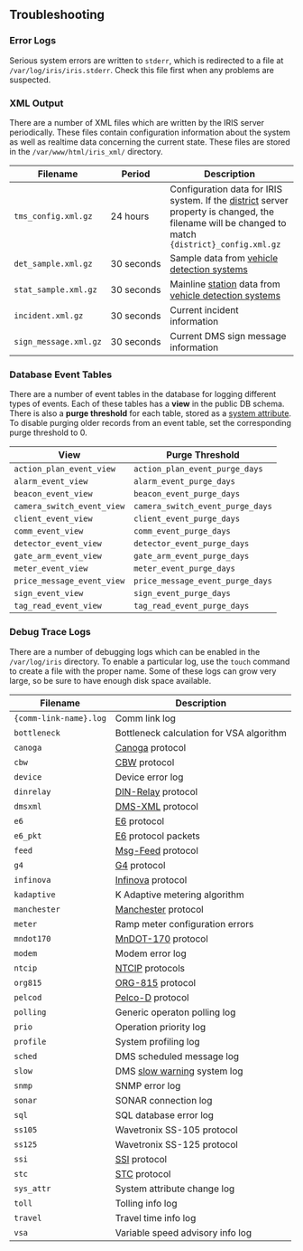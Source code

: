 ## Troubleshooting

### Error Logs

Serious system errors are written to `stderr`, which is redirected to a file
at `/var/log/iris/iris.stderr`.  Check this file first when any problems are
suspected.

### XML Output

There are a number of XML files which are written by the IRIS server
periodically.  These files contain configuration information about the system as
well as realtime data concerning the current state.  These files are stored in
the `/var/www/html/iris_xml/` directory.

Filename              | Period     | Description
----------------------|------------|---------------
`tms_config.xml.gz`   | 24 hours   | Configuration data for IRIS system.  If the [district] server property is changed, the filename will be changed to match `{district}_config.xml.gz`
`det_sample.xml.gz`   | 30 seconds | Sample data from [vehicle detection systems]
`stat_sample.xml.gz`  | 30 seconds | Mainline [station] data from [vehicle detection systems]
`incident.xml.gz`     | 30 seconds | Current incident information
`sign_message.xml.gz` | 30 seconds | Current DMS sign message information

### Database Event Tables

There are a number of event tables in the database for logging different types
of events.  Each of these tables has a **view** in the public DB schema.  There
is also a **purge threshold** for each table, stored as a [system attribute].
To disable purging older records from an event table, set the corresponding
purge threshold to 0.

View                       | Purge Threshold
---------------------------|----------------------
`action_plan_event_view`   | `action_plan_event_purge_days`
`alarm_event_view`         | `alarm_event_purge_days`
`beacon_event_view`        | `beacon_event_purge_days`
`camera_switch_event_view` | `camera_switch_event_purge_days`
`client_event_view`        | `client_event_purge_days`
`comm_event_view`          | `comm_event_purge_days`
`detector_event_view`      | `detector_event_purge_days`
`gate_arm_event_view`      | `gate_arm_event_purge_days`
`meter_event_view`         | `meter_event_purge_days`
`price_message_event_view` | `price_message_event_purge_days`
`sign_event_view`          | `sign_event_purge_days`
`tag_read_event_view`      | `tag_read_event_purge_days`

### Debug Trace Logs

There are a number of debugging logs which can be enabled in the `/var/log/iris`
directory.  To enable a particular log, use the `touch` command to create a file
with the proper name.  Some of these logs can grow very large, so be sure to
have enough disk space available.

Filename               | Description
-----------------------|-----------------
`{comm-link-name}.log` | Comm link log
`bottleneck`           | Bottleneck calculation for VSA algorithm
`canoga`               | [Canoga] protocol
`cbw`                  | [CBW] protocol
`device`               | Device error log
`dinrelay`             | [DIN-Relay] protocol
`dmsxml`               | [DMS-XML] protocol
`e6`                   | [E6] protocol
`e6_pkt`               | [E6] protocol packets
`feed`                 | [Msg-Feed] protocol
`g4`                   | [G4] protocol
`infinova`             | [Infinova] protocol
`kadaptive`            | K Adaptive metering algorithm
`manchester`           | [Manchester] protocol
`meter`                | Ramp meter configuration errors
`mndot170`             | [MnDOT-170] protocol
`modem`                | Modem error log
`ntcip`                | [NTCIP] protocols
`org815`               | [ORG-815] protocol
`pelcod`               | [Pelco-D] protocol
`polling`              | Generic operaton polling log
`prio`                 | Operation priority log
`profile`              | System profiling log
`sched`                | DMS scheduled message log
`slow`                 | DMS [slow warning] system log
`snmp`                 | SNMP error log
`sonar`                | SONAR connection log
`sql`                  | SQL database error log
`ss105`                | Wavetronix SS-105 protocol
`ss125`                | Wavetronix SS-125 protocol
`ssi`                  | [SSI] protocol
`stc`                  | [STC] protocol
`sys_attr`             | System attribute change log
`toll`                 | Tolling info log
`travel`               | Travel time info log
`vsa`                  | Variable speed advisory info log


[Canoga]: admin_guide.html#canoga
[CBW]: admin_guide.html#cbw
[DIN-Relay]: admin_guide.html#dinrelay
[district]: admin_guide.html#district
[DMS-XML]: admin_guide.html#dms_xml
[E6]: admin_guide.html#e6
[G4]: admin_guide.html#g4
[Infinova]: admin_guide.html#infinova
[Manchester]: admin_guide.html#manchester
[MnDOT-170]: admin_guide.html#mndot170
[Msg-Feed]: admin_guide.html#msg_feed
[NTCIP]: admin_guide.html#ntcip
[ORG-815]: admin_guide.html#org815
[Pelco-D]: admin_guide.html#pelcod
[slow warning]: admin_guide.html#slow
[SSI]: admin_guide.html#ssi
[station]: admin_guide.html#station
[STC]: admin_guide.html#stc
[system attribute]: admin_guide.html#sys_attr
[vehicle detection systems]: admin_guilde.html#vds
